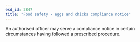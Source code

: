 ```yaml
---
esd_id: 2847
title: "Food safety - eggs and chicks compliance notice"
---
```


An authorised officer may serve a compliance notice in certain circumstances having followed a prescribed procedure.


